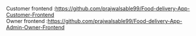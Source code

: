 Customer frontend :https://github.com/prajwalsable99/Food-delivery-App-Customer-Frontend
<br/>
Owner frontend :https://github.com/prajwalsable99/Food-delivery-App-Admin-Owner-Frontend
